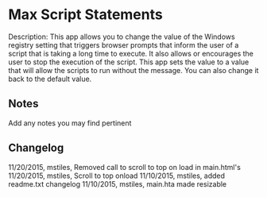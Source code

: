 Max Script Statements
============
Description: This app allows you to change the value of the Windows registry setting that triggers browser prompts that inform the user of a script that is taking a long time to execute. It also allows or encourages the user to stop the execution of the script. This app sets the value to a value that will allow the scripts to run without the message. You can also change it back to the default value.

Notes
----
Add any notes you may find pertinent 

Changelog
----
11/20/2015, mstiles, Removed call to scroll to top on load in main.html's
11/20/2015, mstiles, Scroll to top onload
11/10/2015, mstiles, added readme.txt changelog
11/10/2015, mstiles, main.hta made resizable
